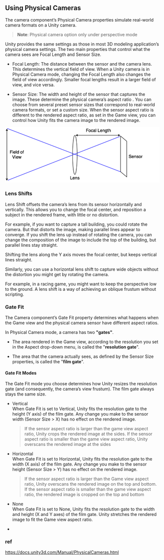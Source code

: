 ## Using Physical Cameras

The camera component’s Physical Camera properties simulate real-world camera formats on a Unity camera. 
> **Note**: Physical camera option only under perspective mode


Unity provides the same settings as those in most 3D modeling application’s physical camera settings. The two main properties that control what the camera sees are Focal Length and Sensor Size.

- Focal Length: The distance between the sensor and the camera lens. This determines the vertical field of view. When a Unity camera is in Physical Camera mode, changing the Focal Length also changes the field of view accordingly. Smaller focal lengths result in a larger field of view, and vice versa.

- Sensor Size: The width and height of the sensor that captures the image. These determine the physical camera’s aspect ratio
. You can choose from several preset sensor sizes that correspond to real-world camera formats, or set a custom size. When the sensor aspect ratio is different to the rendered aspect ratio, as set in the Game view, you can control how Unity fits the camera image to the rendered image.


![](./PhysCamAttributes.png)


### Lens Shifts
Lens Shift offsets the camera’s lens from its sensor horizontally and vertically. This allows you to change the focal center, and reposition a subject in the rendered frame, with little or no distortion.

For example, if you want to capture a tall building, you could rotate the camera. But that distorts the image, making parallel lines appear to converge. If you shift the lens up instead of rotating the camera, you can change the composition of the image to include the top of the building, but parallel lines stay straight.

Shifting the lens along the Y axis moves the focal center, but keeps vertical lines straight.

Similarly, you can use a horizontal lens shift to capture wide objects without the distortion you might get by rotating the camera.


For example, in a racing game, you might want to keep the perspective low to the ground. A lens shift is a way of achieving an oblique frustum without scripting.

### Gate Fit
The Camera component’s Gate Fit property determines what happens when the Game view and the physical camera sensor have different aspect ratios.

In Physical Camera mode, a camera has two **"gates"**.

- The area rendered in the Game view, according to the resolution you set in the Aspect drop-down menu, is called the "**resolution gate**".

- The area that the camera actually sees, as defined by the Sensor Size properties, is called the "**film gate**".

#### Gate Fit Modes
The Gate Fit mode you choose determines how Unity resizes the resolution gate (and consequently, the camera’s view frustum). The film gate always stays the same size.

- Vertical \
  When Gate Fit is set to Vertical, Unity fits the resolution gate to the height (Y axis) of the film gate. Any change you make to the sensor width (Sensor Size > X) has no effect on the rendered image.

  > If the sensor aspect ratio is larger than the game view aspect ratio, Unity crops the rendered image at the sides. If the sensor aspect ratio is smaller than the game view aspect ratio, Unity overscans the rendered image at the sides

- Horizontal \
  When Gate Fit is set to Horizontal, Unity fits the resolution gate to the width (X axis) of the film gate. Any change you make to the sensor height (Sensor Size > Y) has no effect on the rendered image.
  > If the sensor aspect ratio is larger than the Game view aspect ratio, Unity overscans the rendered image on the top and bottom. If the sensor aspect ratio is smaller than the game view aspect ratio, the rendered image is cropped on the top and bottom


- None \
  When Gate Fit is set to None, Unity fits the resolution gate to the width and height (X and Y axes) of the film gate. Unity stretches the rendered image to fit the Game view aspect ratio.
  
- 
  


### ref
https://docs.unity3d.com/Manual/PhysicalCameras.html


